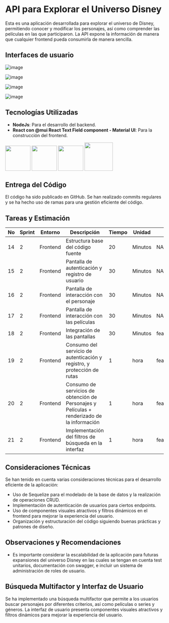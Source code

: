 # API para Explorar el Universo Disney

Esta es una aplicación desarrollada para explorar el universo de Disney, permitiendo conocer y modificar los personajes, así como comprender las películas en las que participaron. La API expone la información de manera que cualquier frontend pueda consumirla de manera sencilla.

## Interfaces de usuario

![image](https://github.com/sebastiannarvaez23/dv-idico-web/assets/88569352/ad031d7f-dffa-4662-92ed-39810c297adb)

![image](https://github.com/sebastiannarvaez23/dv-idico-web/assets/88569352/9b85d275-897f-4c03-a7e5-0a3e5c865d3b)

![image](https://github.com/sebastiannarvaez23/dv-idico-web/assets/88569352/ddd85383-aa7a-4220-a646-088cd3e22898)

![image](https://github.com/sebastiannarvaez23/dv-idico-web/assets/88569352/47e6b56a-12c5-47e4-be2b-16b46d1ab181)

## Tecnologías Utilizadas

- **NodeJs**: Para el desarrollo del backend.
- **React con @mui React Text Field component - Material UI**: Para la construcción del frontend.

<p align="left">
  <img src="https://github.com/sebastiannarvaez23/window-quote-machine/assets/88569352/8be2479b-f1da-4d44-a379-a2050d40ec5e" width="auto" height="80">
  <img src="https://github.com/sebastiannarvaez23/dv-idico-web/assets/88569352/4a76714b-8dee-433e-a353-fbcee2b57c0c" width="auto" height="80">
  <img src="https://github.com/sebastiannarvaez23/dv-idico-web/assets/88569352/cc64327f-28bd-43df-bd5f-1c9283988c34" width="auto" height="80">
  <img src="https://static-00.iconduck.com/assets.00/git-icon-1024x1024-pqp7u4hl.png" width="auto" height="90">

</p>

## Entrega del Código

El código ha sido publicado en GitHub. Se han realizado commits regulares y se ha hecho uso de ramas para una gestión eficiente del código.

## Tareas y Estimación

| No | Sprint | Entorno  | Descripción                                                                                           | Tiempo | Unidad  | Rama dependiente           | Nombre de la rama     | Complejidad | Comentarios                                                                                                                     |
|----|--------|----------|-------------------------------------------------------------------------------------------------------|--------|---------|-----------------------------|-----------------------|-------------|---------------------------------------------------------------------------------------------------------------------------------|
| 14 | 2      | Frontend | Estructura base del código fuente                                                                     | 20     | Minutos | NA                          | feature/sprint1#DEV00013 | Baja        | NA                                                                                                                              |
| 15 | 2      | Frontend | Pantalla de autenticación y registro de usuario                                                        | 30     | Minutos | NA                          | feature/sprint1#DEV00013 | Baja        | NA                                                                                                                              |
| 16 | 2      | Frontend | Pantalla de interacción con el personaje                                                               | 30     | Minutos | NA                          | feature/sprint1#DEV00013 | Media       | NA                                                                                                                              |
| 17 | 2      | Frontend | Pantalla de interacción con las películas                                                              | 30     | Minutos | NA                          | feature/sprint1#DEV00013 | Media       | NA                                                                                                                              |
| 18 | 2      | Frontend | Integración de las pantallas                                                                           | 30     | Minutos | feature/sprint1#DEV00013   | feature/sprint1#DEV00014| Media       | NA                                                                                                                              |
| 19 | 2      | Frontend | Consumo del servicio de autenticación y registro, y protección de rutas                                | 1      | hora    | feature/sprint1#DEV00014   | feature/sprint1#DEV00015| Media       | NA                                                                                                                              |
| 20 | 2      | Frontend | Consumo de servicios de obtención de Personajes y Películas + renderizado de la información           | 1      | hora    | feature/sprint1#DEV00015   | feature/sprint1#DEV00016| Media       | NA                                                                                                                              |
| 21 | 2      | Frontend | Implementación del filtros de búsqueda en la interfaz                                                   | 1      | hora    | feature/sprint1#DEV00016   | feature/sprint1#DEV00017| Media       | NA                                                                                                                              |

## Consideraciones Técnicas

Se han tenido en cuenta varias consideraciones técnicas para el desarrollo eficiente de la aplicación:

- Uso de Sequelize para el modelado de la base de datos y la realización de operaciones CRUD.
- Implementación de autenticación de usuarios para ciertos endpoints.
- Uso de componentes visuales atractivos y filtros dinámicos en el frontend para mejorar la experiencia del usuario.
- Organización y estructuración del código siguiendo buenas prácticas y patrones de diseño.

## Observaciones y Recomendaciones

- Es importante considerar la escalabilidad de la aplicación para futuras expansiones del universo Disney en las cuales se tengan en cuenta test unitarios, documentación con swagger, e incluir un sistema de administración de roles de usuario.

## Búsqueda Multifactor y Interfaz de Usuario

Se ha implementado una búsqueda multifactor que permite a los usuarios buscar personajes por diferentes criterios, así como películas o series y géneros. La interfaz de usuario presenta componentes visuales atractivos y filtros dinámicos para mejorar la experiencia del usuario.
